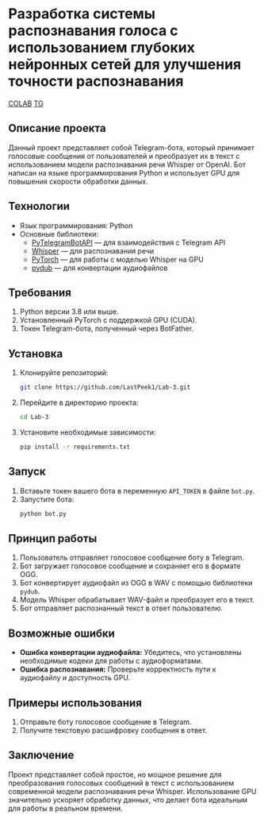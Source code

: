 # Разработка системы распознавания голоса с использованием глубоких нейронных сетей для улучшения точности распознавания
[COLAB](https://colab.research.google.com/drive/1roXCUIT8J9LsLAAVYxytE3HSI4BOaMoI?authuser=2#scrollTo=cmBgvAe1wxyV)
[TG](https://t.me/alkashGPT3_bot)
## Описание проекта

Данный проект представляет собой Telegram-бота, который принимает голосовые сообщения от пользователей и преобразует их в текст с использованием модели распознавания речи Whisper от OpenAI. Бот написан на языке программирования Python и использует GPU для повышения скорости обработки данных.

## Технологии

- Язык программирования: Python
- Основные библиотеки:
  - [PyTelegramBotAPI](https://github.com/eternnoir/pyTelegramBotAPI) — для взаимодействия с Telegram API
  - [Whisper](https://github.com/openai/whisper) — для распознавания речи
  - [PyTorch](https://pytorch.org/) — для работы с моделью Whisper на GPU
  - [pydub](https://github.com/jiaaro/pydub) — для конвертации аудиофайлов

## Требования

1. Python версии 3.8 или выше.
2. Установленный PyTorch с поддержкой GPU (CUDA).
3. Токен Telegram-бота, полученный через BotFather.

## Установка

1. Клонируйте репозиторий:
   ```bash
   git clone https://github.com/LastPeek1/Lab-3.git
   ```
2. Перейдите в директорию проекта:
   ```bash
   cd Lab-3
   ```
3. Установите необходимые зависимости:
   ```bash
   pip install -r requirements.txt
   ```
   

## Запуск

1. Вставьте токен вашего бота в переменную `API_TOKEN` в файле `bot.py`.
2. Запустите бота:
   ```bash
   python bot.py
   ```

## Принцип работы

1. Пользователь отправляет голосовое сообщение боту в Telegram.
2. Бот загружает голосовое сообщение и сохраняет его в формате OGG.
3. Бот конвертирует аудиофайл из OGG в WAV с помощью библиотеки `pydub`.
4. Модель Whisper обрабатывает WAV-файл и преобразует его в текст.
5. Бот отправляет распознанный текст в ответ пользователю.

## Возможные ошибки

- **Ошибка конвертации аудиофайла:** Убедитесь, что установлены необходимые кодеки для работы с аудиоформатами.
- **Ошибка распознавания:** Проверьте корректность пути к аудиофайлу и доступность GPU.

## Примеры использования

1. Отправьте боту голосовое сообщение в Telegram.
2. Получите текстовую расшифровку сообщения в ответ.

## Заключение

Проект представляет собой простое, но мощное решение для преобразования голосовых сообщений в текст с использованием современной модели распознавания речи Whisper. Использование GPU значительно ускоряет обработку данных, что делает бота идеальным для работы в реальном времени.
